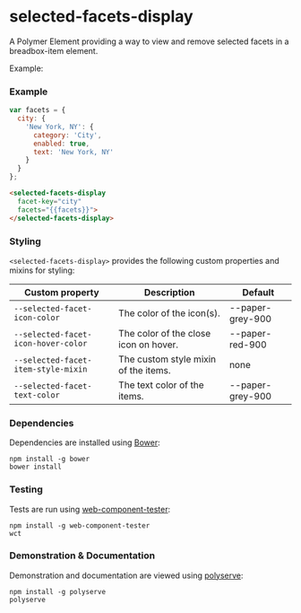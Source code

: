 # selected-facets-display

A Polymer Element providing a way to view and remove selected facets in a breadbox-item element.

Example:
### Example
```js
var facets = {
  city: {
    'New York, NY': {
      category: 'City',
      enabled: true,
      text: 'New York, NY'
    }
  }
};
```

```html
<selected-facets-display
  facet-key="city"
  facets="{{facets}}">
</selected-facets-display>
```

### Styling

`<selected-facets-display>` provides the following custom properties and mixins for styling:

Custom property                     | Description                           | Default
------------------------------------|---------------------------------------|--------
`--selected-facet-icon-color`       | The color of the icon(s).             | --paper-grey-900
`--selected-facet-icon-hover-color` | The color of the close icon on hover. | --paper-red-900
`--selected-facet-item-style-mixin` | The custom style mixin of the items.  | none
`--selected-facet-text-color`       | The text color of the items.          | --paper-grey-900

### Dependencies

Dependencies are installed using [Bower](http://bower.io/):

    npm install -g bower
    bower install

### Testing

Tests are run using [web-component-tester](https://github.com/Polymer/web-component-tester):

    npm install -g web-component-tester
    wct

### Demonstration & Documentation

Demonstration and documentation are viewed using [polyserve](https://github.com/PolymerLabs/polyserve):

    npm install -g polyserve
    polyserve

